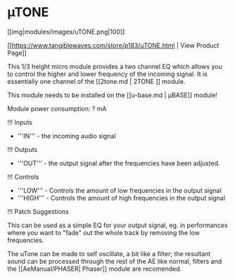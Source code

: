 # µTONE
[[img|modules/images/uTONE.png|100]]

[[https://www.tangiblewaves.com/store/p183/uTONE.html  | View Product Page]]

This 1/3 height micro module provides a two channel EQ which allows you to control the higher and lower frequency of the incoming signal. It is essentially one channel of the [[2tone.md | 2TONE ]] module.

This module needs to be installed on the [[u-base.md | µBASE]] module!

Module power consumption: ? mA

!!! Inputs

* '''IN''' - the incoming audio signal


!!! Outputs

* '''OUT''' - the output signal after the frequencies have been adjusted.

!!! Controls

* '''LOW''' - Controls the amount of low frequencies in the output signal
* '''HIGH''' - Controls the amount of high frequencies in the output signal

!!! Patch Suggestions

This can be used as a simple EQ for your output signal, eg. in performances where you want to "fade" out the whole track by removing the low frequencies.

The uTone can be made to self oscillate, a bit like a filter; the resultant sound can be processed through the rest of the AE like normal, filters and the [[AeManual/PHASER| Phaser]] module are recomended. 
